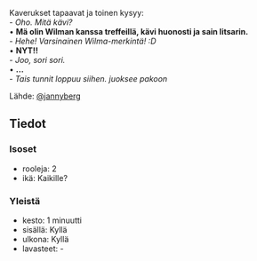 Kaverukset tapaavat ja toinen kysyy:  
\- _Oho. Mitä kävi?_  
• **Mä olin Wilman kanssa treffeillä, kävi huonosti ja sain litsarin.**  
\- _Hehe! Varsinainen Wilma-merkintä! :D_  
• **NYT!!**  
\- _Joo, sori sori._  
• **...**  
\- _Tais tunnit loppuu siihen. *juoksee pakoon*_  
  

Lähde: [@jannyberg](https://vm.tiktok.com/JdGk3Gc)


## Tiedot
### Isoset
- rooleja: 2
- ikä: Kaikille?

### Yleistä
- kesto: 1 minuutti
- sisällä: Kyllä
- ulkona: Kyllä
- lavasteet: -